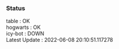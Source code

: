 ### Status


table : OK  
hogwarts : OK  
icy-bot : DOWN  
Latest Update : 2022-06-08 20:10:51.117278
